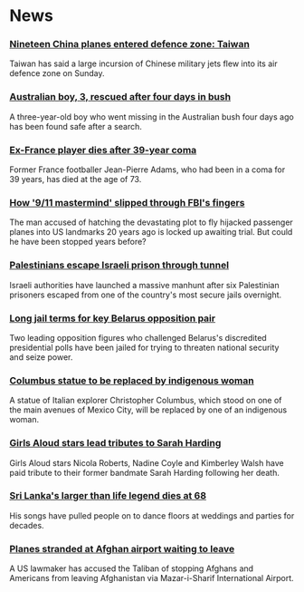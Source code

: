 # News
### [Nineteen China planes entered defence zone: Taiwan](https://www.bbc.com/news/world-asia-58459128)
Taiwan has said a large incursion of Chinese military jets flew into its air defence zone on Sunday.
### [Australian boy, 3, rescued after four days in bush](https://www.bbc.com/news/world-australia-58458983)
A three-year-old boy who went missing in the Australian bush four days ago has been found safe after a search.
### [Ex-France player dies after 39-year coma](https://www.bbc.com/sport/football/58463792)
Former France footballer Jean-Pierre Adams, who had been in a coma for 39 years, has died at the age of 73.
### [How '9/11 mastermind' slipped through FBI's fingers](https://www.bbc.com/news/world-us-canada-58393231)
The man accused of hatching the devastating plot to fly hijacked passenger planes into US landmarks 20 years ago is locked up awaiting trial. But could he have been stopped years before?
### [Palestinians escape Israeli prison through tunnel](https://www.bbc.com/news/world-middle-east-58460702)
Israeli authorities have launched a massive manhunt after six Palestinian prisoners escaped from one of the country's most secure jails overnight.  
### [Long jail terms for key Belarus opposition pair](https://www.bbc.com/news/world-europe-58395120)
Two leading opposition figures who challenged Belarus's discredited presidential polls have been jailed for trying to threaten national security and seize power.
### [Columbus statue to be replaced by indigenous woman](https://www.bbc.com/news/world-latin-america-58462071)
A statue of Italian explorer Christopher Columbus, which stood on one of the main avenues of Mexico City, will be replaced by one of an indigenous woman.
### [Girls Aloud stars lead tributes to Sarah Harding](https://www.bbc.com/news/entertainment-arts-58460117)
Girls Aloud stars Nicola Roberts, Nadine Coyle and Kimberley Walsh have paid tribute to their former bandmate Sarah Harding following her death.
### [Sri Lanka's larger than life legend dies at 68](https://www.bbc.com/news/world-asia-58458764)
His songs have pulled people on to dance floors at weddings and parties for decades.
### [Planes stranded at Afghan airport waiting to leave](https://www.bbc.com/news/world-asia-58455959)
A US lawmaker has accused the Taliban of stopping Afghans and Americans from leaving Afghanistan via Mazar-i-Sharif International Airport.
